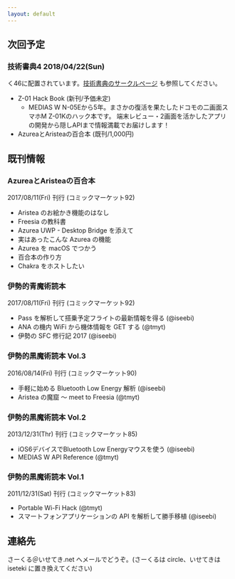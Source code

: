 ```yaml
---
layout: default
---
```


## 次回予定

### 技術書典4 2018/04/22(Sun)

く46に配置されています。[技術書典のサークルページ](https://techbookfest.org/event/tbf04/circle/18260006) も参照してください。

- Z-01 Hack Book (新刊/予価未定)
    - MEDIAS W N-05Eから5年。まさかの復活を果たしたドコモの二画面スマホM Z-01Kのハック本です。 端末レビュー・2画面を活かしたアプリの開発から隠しAPIまで情報満載でお届けします！
- AzureaとAristeaの百合本 (既刊/1,000円)

## 既刊情報

### AzureaとAristeaの百合本

2017/08/11(Fri) 刊行 (コミックマーケット92)

- Aristea のお絵かき機能のはなし
- Freesia の教科書
- Azurea UWP - Desktop Bridge を添えて
- 実はあったこんな Azurea の機能
- Azurea を macOS でつかう
- 百合本の作り方
- Chakra をホストしたい

### 伊勢的青魔術読本

2017/08/11(Fri) 刊行 (コミックマーケット92)

- Pass を解析して搭乗予定フライトの最新情報を得る (@iseebi)
- ANA の機内 WiFi から機体情報を GET する (@tmyt)
- 伊勢の SFC 修行記 2017 (@iseebi)

### 伊勢的黒魔術読本 Vol.3

2016/08/14(Fri) 刊行 (コミックマーケット90)

- 手軽に始める Bluetooth Low Energy 解析 (@iseebi)
- Aristea の魔窟 〜 meet to Freesia (@tmyt)

### 伊勢的黒魔術読本 Vol.2

2013/12/31(Thr) 刊行 (コミックマーケット85)

- iOS6デバイスでBluetooth Low Energyマウスを使う (@iseebi)
- MEDIAS W API Reference (@tmyt)

### 伊勢的黒魔術読本 Vol.1

2011/12/31(Sat) 刊行 (コミックマーケット83)

- Portable Wi-Fi Hack (@tmyt)
- スマートフォンアプリケーションの API を解析して勝手移植 (@iseebi)

## 連絡先

さーくる＠いせてき.net へメールでどうぞ。(さーくるは circle、いせてきは iseteki に置き換えてください)

